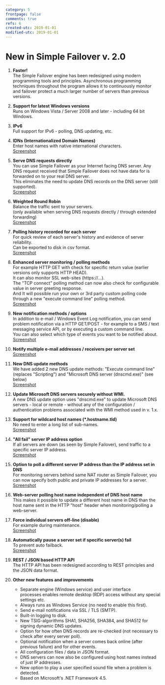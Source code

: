 ```yaml
---
category: 5
frontpage: false
comments: true
refs: 6
created-utc: 2019-01-01
modified-utc: 2019-01-01
---
```

# New in Simple Failover v. 2.0

1. **Faster!**  
The Simple Failover engine has been redesigned using modern programming tools and principles. Asynchronous programming techniques throughout the program allows it to continuously monitor and failover protect a much larger number of servers than previous versions.  

1. **Support for latest Windows versions**  
Runs on Windows Vista / Server 2008 and later - including 64 bit Windows.  

1. **IPv6**  
Full support for IPv6 - polling, DNS updating, etc.  

1. **IDNs (Internationalized Domain Names)**  
Enter host names with native international characters.  
[Screenshot](https://jhsoftware.dk/is/3345ef82e929.png)  

1. **Serve DNS requests directly**  
You can use Simple Failover as your Internet facing DNS server. Any DNS request received that Simple Failover does not have data for is forwarded on to your real DNS server.  
This eliminates the need to update DNS records on the DNS server (still supported).  
[Screenshot](https://jhsoftware.dk/is/750f7d37d576.png)  

1. **Weighted Round Robin**  
Balance the traffic sent to your servers.  
(only available when serving DNS requests directly / through extended forwarding)   
[Screenshot](https://jhsoftware.dk/is/e1f071c22d2e.png)  

1. **Polling history recorded for each server**  
For quick review of each server's history and evidence of server reliability.  
Can be exported to disk in csv format.  
[Screenshot](https://jhsoftware.dk/is/d74e0a06373e.png)  

1. **Enhanced server monitoring / polling methods**  
For example HTTP GET with check for specific return value (earlier versions only supports HTTP HEAD).  
It can also monitor SSL web-sites (https://...).  
The "TCP connect" polling method can now also check for configurable value in server greeting response.  
And It will possible run your own or 3rd party custom polling code through a new "execute command line" polling method.  
[Screenshot](https://jhsoftware.dk/is/91a8895ffe4f.png)  

1. **New notification methods / options**  
In addition to e-mail / Windows Event Log notification, you can send problem notification via a HTTP GET/POST - for example to a SMS / text messaging service API, or by executing a custom command line.  
You can also select which type of events you want to be notified about.  
[Screenshot](https://jhsoftware.dk/is/d9ca262009bd.png)  

1. **Notify multiple e-mail addresses / receivers per server set**  
[Screenshot](https://jhsoftware.dk/is/08b3c9f72934.png)  

1. **New DNS update methods**  
We have added 2 new DNS update methods: "Execute command line" (replaces "Scripting") and "Microsoft DNS server (dnscmd.exe)" (see below)  
[Screenshot](https://jhsoftware.dk/is/14936ff35ecc.png)  

1. **Update Microsoft DNS servers securely without WMI.**  
A new DNS update option uses "dnscmd.exe" to update Microsoft DNS servers - local or remote - without any of the configuration / authentication problems associated with the WMI method used in v. 1.x.  

1. **Support for wildcard host names (*.hostname.tld)**  
No need to enter a long list of sub-names.  
[Screenshot](https://jhsoftware.dk/is/743b1f7c8bd7.png)  

1. **"All fail" server IP address option**  
If all servers are down (as seen by Simple Failover), send traffic to a specific server IP address.  
[Screenshot](https://jhsoftware.dk/is/9479c92b76f1.png)  

1. **Option to poll a different server IP address than the IP address set in DNS**  
For monitoring servers behind same NAT router as Simple Failover, you can now specify both public and private IP addresses for a server.  
[Screenshot](https://jhsoftware.dk/is/946ab052ef1c.png)  

1. **Web-server polling host name independent of DNS host name**  
This makes it possible to update a different host name in DNS than the host name sent in the HTTP "host" header when monitoring/polling a web-server.  

1. **Force individual servers off-line (disable)**  
For example during maintenance.  
[Screenshot](https://jhsoftware.dk/is/ff3fe65d648e.png)  

1. **Automatically pause a server set if specific server(s) fail**  
To prevent auto failback.  
[Screenshot](https://jhsoftware.dk/is/cee1bce62131.png)  

1. **REST / JSON based HTTP API**  
The HTTP API has been redesigned according to REST principles and the JSON data format.  

1. **Other new features and improvements**  
    - Separate engine (Windows service) and user interface processes enables remote desktop (RDP) access without any special settings etc.  
    - Always runs as Windows Service (no need to enable this first).  
    - Send e-mail notifications via SSL / TLS (SMTP).  
    - Built-in logging to disk.  
    - New TSIG-algorithms SHA1, SHA256, SHA384, and SHA512 for signing dynamic DNS updates.  
    - Option for how often DNS records are re-checked (not necessary to check after every server poll).  
    - Optional notification when a server comes back online (after previous failure) and for other events.  
    - All configuration files / data in JSON format.  
    - DNS servers can now also be configured using host names instead of just IP addresses.  
    - New option to play a user specified sound file when a problem is detected.  
    - Based on Microsoft's .NET Framework 4.5.